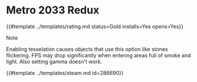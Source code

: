 # Metro 2033 Redux
<!-- script:Aliases [] -->

{{#template ../templates/rating.md status=Gold installs=Yes opens=Yes}}

> [!NOTE]
> Enabling tesselation causes objects that use this option like stones flickering. FPS may drop significantly when entering areas full of smoke and light. Also setting gamma doesn't work.

{{#template ../templates/steam.md id=286690}}
